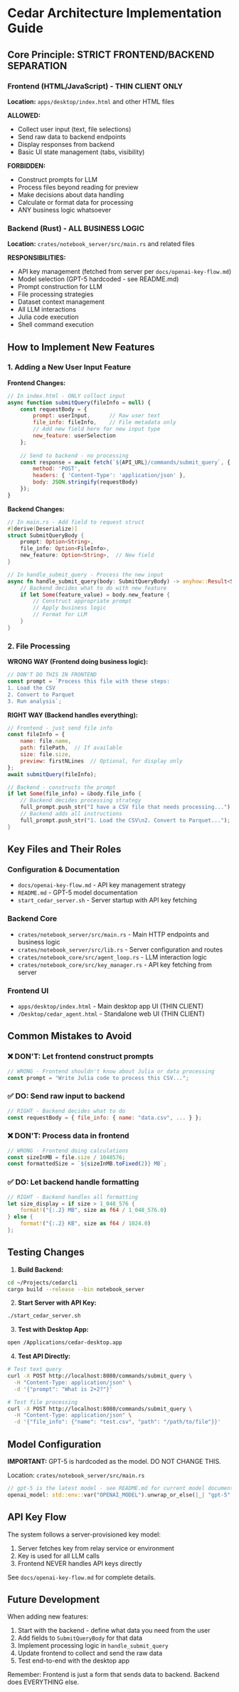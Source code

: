 # Cedar Architecture Implementation Guide

## Core Principle: STRICT FRONTEND/BACKEND SEPARATION

### Frontend (HTML/JavaScript) - THIN CLIENT ONLY
**Location:** `apps/desktop/index.html` and other HTML files

**ALLOWED:**
- Collect user input (text, file selections)
- Send raw data to backend endpoints
- Display responses from backend
- Basic UI state management (tabs, visibility)

**FORBIDDEN:**
- Construct prompts for LLM
- Process files beyond reading for preview
- Make decisions about data handling
- Calculate or format data for processing
- ANY business logic whatsoever

### Backend (Rust) - ALL BUSINESS LOGIC
**Location:** `crates/notebook_server/src/main.rs` and related files

**RESPONSIBILITIES:**
- API key management (fetched from server per `docs/openai-key-flow.md`)
- Model selection (GPT-5 hardcoded - see README.md)
- Prompt construction for LLM
- File processing strategies
- Dataset context management
- All LLM interactions
- Julia code execution
- Shell command execution

## How to Implement New Features

### 1. Adding a New User Input Feature

**Frontend Changes:**
```javascript
// In index.html - ONLY collect input
async function submitQuery(fileInfo = null) {
    const requestBody = {
        prompt: userInput,      // Raw user text
        file_info: fileInfo,    // File metadata only
        // Add new field here for new input type
        new_feature: userSelection
    };
    
    // Send to backend - no processing
    const response = await fetch(`${API_URL}/commands/submit_query`, {
        method: 'POST',
        headers: { 'Content-Type': 'application/json' },
        body: JSON.stringify(requestBody)
    });
}
```

**Backend Changes:**
```rust
// In main.rs - Add field to request struct
#[derive(Deserialize)]
struct SubmitQueryBody {
    prompt: Option<String>,
    file_info: Option<FileInfo>,
    new_feature: Option<String>,  // New field
}

// In handle_submit_query - Process the new input
async fn handle_submit_query(body: SubmitQueryBody) -> anyhow::Result<SubmitQueryResponse> {
    // Backend decides what to do with new_feature
    if let Some(feature_value) = body.new_feature {
        // Construct appropriate prompt
        // Apply business logic
        // Format for LLM
    }
}
```

### 2. File Processing

**WRONG WAY (Frontend doing business logic):**
```javascript
// DON'T DO THIS IN FRONTEND
const prompt = `Process this file with these steps:
1. Load the CSV
2. Convert to Parquet
3. Run analysis`;
```

**RIGHT WAY (Backend handles everything):**
```javascript
// Frontend - just send file info
const fileInfo = {
    name: file.name,
    path: filePath,  // If available
    size: file.size,
    preview: firstNLines  // Optional, for display only
};
await submitQuery(fileInfo);
```

```rust
// Backend - constructs the prompt
if let Some(file_info) = &body.file_info {
    // Backend decides processing strategy
    full_prompt.push_str("I have a CSV file that needs processing...");
    // Backend adds all instructions
    full_prompt.push_str("1. Load the CSV\n2. Convert to Parquet...");
}
```

## Key Files and Their Roles

### Configuration & Documentation
- `docs/openai-key-flow.md` - API key management strategy
- `README.md` - GPT-5 model documentation
- `start_cedar_server.sh` - Server startup with API key fetching

### Backend Core
- `crates/notebook_server/src/main.rs` - Main HTTP endpoints and business logic
- `crates/notebook_server/src/lib.rs` - Server configuration and routes
- `crates/notebook_core/src/agent_loop.rs` - LLM interaction logic
- `crates/notebook_core/src/key_manager.rs` - API key fetching from server

### Frontend UI
- `apps/desktop/index.html` - Main desktop app UI (THIN CLIENT)
- `/Desktop/cedar_agent.html` - Standalone web UI (THIN CLIENT)

## Common Mistakes to Avoid

### ❌ DON'T: Let frontend construct prompts
```javascript
// WRONG - Frontend shouldn't know about Julia or data processing
const prompt = "Write Julia code to process this CSV...";
```

### ✅ DO: Send raw input to backend
```javascript
// RIGHT - Backend decides what to do
const requestBody = { file_info: { name: "data.csv", ... } };
```

### ❌ DON'T: Process data in frontend
```javascript
// WRONG - Frontend doing calculations
const sizeInMB = file.size / 1048576;
const formattedSize = `${sizeInMB.toFixed(2)} MB`;
```

### ✅ DO: Let backend handle formatting
```rust
// RIGHT - Backend handles all formatting
let size_display = if size > 1_048_576 {
    format!("{:.2} MB", size as f64 / 1_048_576.0)
} else {
    format!("{:.2} KB", size as f64 / 1024.0)
};
```

## Testing Changes

1. **Build Backend:**
```bash
cd ~/Projects/cedarcli
cargo build --release --bin notebook_server
```

2. **Start Server with API Key:**
```bash
./start_cedar_server.sh
```

3. **Test with Desktop App:**
```bash
open /Applications/cedar-desktop.app
```

4. **Test API Directly:**
```bash
# Test text query
curl -X POST http://localhost:8080/commands/submit_query \
  -H "Content-Type: application/json" \
  -d '{"prompt": "What is 2+2?"}'

# Test file processing
curl -X POST http://localhost:8080/commands/submit_query \
  -H "Content-Type: application/json" \
  -d '{"file_info": {"name": "test.csv", "path": "/path/to/file"}}'
```

## Model Configuration

**IMPORTANT:** GPT-5 is hardcoded as the model. DO NOT CHANGE THIS.

Location: `crates/notebook_server/src/main.rs`
```rust
// gpt-5 is the latest model - see README.md for current model documentation
openai_model: std::env::var("OPENAI_MODEL").unwrap_or_else(|_| "gpt-5".to_string()),
```

## API Key Flow

The system follows a server-provisioned key model:
1. Server fetches key from relay service or environment
2. Key is used for all LLM calls
3. Frontend NEVER handles API keys directly

See `docs/openai-key-flow.md` for complete details.

## Future Development

When adding new features:
1. Start with the backend - define what data you need from the user
2. Add fields to `SubmitQueryBody` for that data
3. Implement processing logic in `handle_submit_query`
4. Update frontend to collect and send the raw data
5. Test end-to-end with the desktop app

Remember: Frontend is just a form that sends data to backend. Backend does EVERYTHING else.
